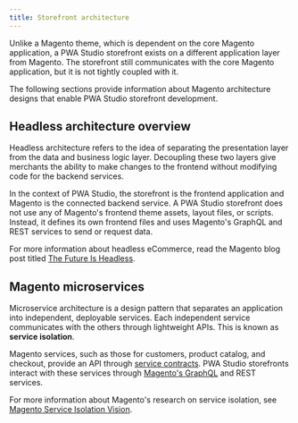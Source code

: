 ```yaml
---
title: Storefront architecture
---
```


Unlike a Magento theme, which is dependent on the core Magento application, a PWA Studio storefront exists on a different application layer from Magento.
The storefront still communicates with the core Magento application, but it is not tightly coupled with it.

The following sections provide information about Magento architecture designs that enable PWA Studio storefront development.

## Headless architecture overview

Headless architecture refers to the idea of separating the presentation layer from the data and business logic layer.
Decoupling these two layers give merchants the ability to make changes to the frontend without modifying code for the backend services.

In the context of PWA Studio, the storefront is the frontend application and Magento is the connected backend service.
A PWA Studio storefront does not use any of Magento's frontend theme assets, layout files, or scripts.
Instead, it defines its own frontend files and uses Magento's GraphQL and REST services to send or request data.

For more information about headless eCommerce, read the Magento blog post titled [The Future Is Headless][].

## Magento microservices

Microservice architecture is a design pattern that separates an application into independent, deployable services.
Each independent service communicates with the others through lightweight APIs.
This is known as **service isolation**.

Magento services, such as those for customers, product catalog, and checkout, provide an API through [service contracts][].
PWA Studio storefronts interact with these services through [Magento's GraphQL][] and REST services.

For more information about Magento's research on service isolation, see [Magento Service Isolation Vision][].

[the future is headless]: https://magento.com/blog/best-practices/future-headless
[magento's graphql]: https://github.com/magento/graphql-ce
[magento service isolation vision]: https://github.com/magento/architecture/blob/master/design-documents/service-isolation.md
[service contracts]: https://devdocs.magento.com/guides/v2.3/extension-dev-guide/service-contracts/service-contracts.html
